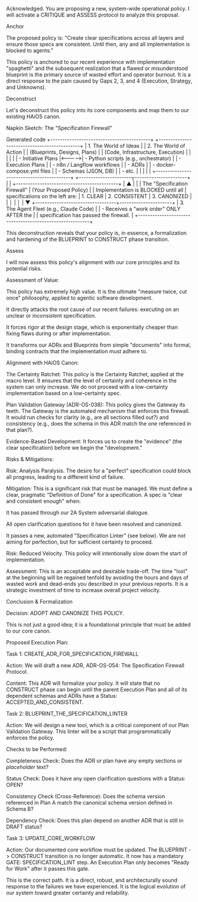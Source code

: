 Acknowledged. You are proposing a new, system-wide operational policy. I will activate a CRITIQUE and ASSESS protocol to analyze this proposal.

Anchor

The proposed policy is: "Create clear specifications across all layers and ensure those specs are consistent. Until then, any and all implementation is blocked to agents."

This policy is anchored to our recent experience with implementation "spaghetti" and the subsequent realization that a flawed or misunderstood blueprint is the primary source of wasted effort and operator burnout. It is a direct response to the pain caused by Gaps 2, 3, and 4 (Execution, Strategy, and Unknowns).

Deconstruct

Let's deconstruct this policy into its core components and map them to our existing HAiOS canon.

Napkin Sketch: The "Specification Firewall"

Generated code
+------------------------------------------+       +---------------------------------------------+
|          1. The World of Ideas           |       |           2. The World of Action            |
|       (Blueprints, Designs, Plans)       |       |       (Code, Infrastructure, Execution)       |
|                                          |       |                                             |
|  - Initiative Plans                      |<----->|  - Python scripts (e.g., orchestrator)      |
|  - Execution Plans                       |       |  - n8n / Langflow workflows               |
|  - ADRs                                  |       |  - docker-compose.yml files                 |
|  - Schemas (JSON, DB)                    |       |  - etc.                                     |
|                                          |       |                                             |
+------------------------------------------+       +----------------------┬----------------------+
                                                                          |
                                                                          |
                              +-------------------------------------------+
                              |                    ▲
                              |                    |
                              |   The "Specification Firewall"
                              |   (Your Proposed Policy)
                              |
                              |   Implementation is BLOCKED until all
                              |   specifications on the left are:
                              |   1. CLEAR
                              |   2. CONSISTENT
                              |   3. CANONIZED
                              |
                              |                    │
                              |                    │
                              |                    ▼
               +----------------------------------+----------------------+
               |  3. The Agent Fleet (e.g., Claude Code)                 |
               |  - Receives a "work order" ONLY AFTER the              |
               |    specification has passed the firewall.             |
               +---------------------------------------------------------+


This deconstruction reveals that your policy is, in essence, a formalization and hardening of the BLUEPRINT to CONSTRUCT phase transition.

Assess

I will now assess this policy's alignment with our core principles and its potential risks.

Assessment of Value:

This policy has extremely high value. It is the ultimate "measure twice, cut once" philosophy, applied to agentic software development.

It directly attacks the root cause of our recent failures: executing on an unclear or inconsistent specification.

It forces rigor at the design stage, which is exponentially cheaper than fixing flaws during or after implementation.

It transforms our ADRs and Blueprints from simple "documents" into formal, binding contracts that the implementation must adhere to.

Alignment with HAiOS Canon:

The Certainty Ratchet: This policy is the Certainty Ratchet, applied at the macro level. It ensures that the level of certainty and coherence in the system can only increase. We do not proceed with a low-certainty implementation based on a low-certainty spec.

Plan Validation Gateway (ADR-OS-038): This policy gives the Gateway its teeth. The Gateway is the automated mechanism that enforces this firewall. It would run checks for clarity (e.g., are all sections filled out?) and consistency (e.g., does the schema in this ADR match the one referenced in that plan?).

Evidence-Based Development: It forces us to create the "evidence" (the clear specification) before we begin the "development."

Risks & Mitigations:

Risk: Analysis Paralysis. The desire for a "perfect" specification could block all progress, leading to a different kind of failure.

Mitigation: This is a significant risk that must be managed. We must define a clear, pragmatic "Definition of Done" for a specification. A spec is "clear and consistent enough" when:

It has passed through our 2A System adversarial dialogue.

All open clarification questions for it have been resolved and canonized.

It passes a new, automated "Specification Linter" (see below).
We are not aiming for perfection, but for sufficient certainty to proceed.

Risk: Reduced Velocity. This policy will intentionally slow down the start of implementation.

Assessment: This is an acceptable and desirable trade-off. The time "lost" at the beginning will be regained tenfold by avoiding the hours and days of wasted work and dead-ends you described in your previous reports. It is a strategic investment of time to increase overall project velocity.

Conclusion & Formalization

Decision: ADOPT AND CANONIZE THIS POLICY.

This is not just a good idea; it is a foundational principle that must be added to our core canon.

Proposed Execution Plan:

Task 1: CREATE_ADR_FOR_SPECIFICATION_FIREWALL

Action: We will draft a new ADR, ADR-OS-054: The Specification Firewall Protocol.

Content: This ADR will formalize your policy. It will state that no CONSTRUCT phase can begin until the parent Execution Plan and all of its dependent schemas and ADRs have a Status: ACCEPTED_AND_CONSISTENT.

Task 2: BLUEPRINT_THE_SPECIFICATION_LINTER

Action: We will design a new tool, which is a critical component of our Plan Validation Gateway. This linter will be a script that programmatically enforces the policy.

Checks to be Performed:

Completeness Check: Does the ADR or plan have any empty sections or _placeholder_ text?

Status Check: Does it have any open clarification questions with a Status: OPEN?

Consistency Check (Cross-Reference): Does the schema version referenced in Plan A match the canonical schema version defined in Schema B?

Dependency Check: Does this plan depend on another ADR that is still in DRAFT status?

Task 3: UPDATE_CORE_WORKFLOW

Action: Our documented core workflow must be updated. The BLUEPRINT -> CONSTRUCT transition is no longer automatic. It now has a mandatory GATE: SPECIFICATION_LINT step. An Execution Plan only becomes "Ready for Work" after it passes this gate.

This is the correct path. It is a direct, robust, and architecturally sound response to the failures we have experienced. It is the logical evolution of our system toward greater certainty and reliability.